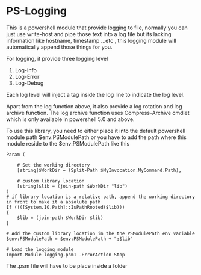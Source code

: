# PS-Logging
This is a powershell module that provide logging to file, normally you can just use write-host and pipe those text into a log file but its lacking information like hostname, timestamp ...etc , this logging module will automatically append those things for you.

For logging, it provide three logging level

1. Log-Info
2. Log-Error
3. Log-Debug

Each log level will inject a tag inside the log line to indicate the log level.

Apart from the log function above, it also provide a log rotation and log archive function. The log archive function uses Compress-Archive cmdlet which is only available in powershell 5.0 and above. 


To use this library, you need to either place it into the default powershell module path $env:PSModulePath or you have to add the path where this module reside to the $env:PSModulePath like this

```
Param (

    # Set the working directory
    [string]$WorkDir = (Split-Path $MyInvocation.MyCommand.Path),

    # custom library location 
    [string]$lib = (join-path $WorkDir "lib")
)
# if library location is a relative path, append the working directory in front to make it a absolute path
If (!([System.IO.Path]::IsPathRooted($lib)))
{
    $lib = (join-path $WorkDir $lib)        
}

# Add the custom library location in the the PSModulePath env variable 
$env:PSModulePath = $env:PSModulePath + ";$lib"

# Load the logging module
Import-Module logging.psm1 -ErrorAction Stop

```

The .psm file will have to be place inside a folder
